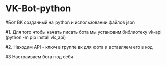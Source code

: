 # VK-Bot-python
#Бот ВК созданный на python и использовании файлов json

#1. Для того чтобы начать писать бота мы установим библиотеку vk-api (python -m pip install vk_api)

#2. Находим API - ключ в группе вк для юота и вставляем его в код

#3 Настраиваем бота под себя
